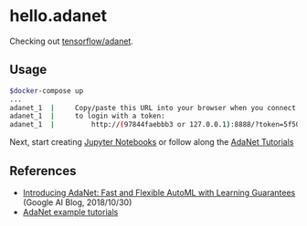 # hello.adanet

Checking out [tensorflow/adanet](https://github.com/tensorflow/adanet).

## Usage

```bash
$docker-compose up
...
adanet_1  |     Copy/paste this URL into your browser when you connect for the first time,
adanet_1  |     to login with a token:
adanet_1  |         http://(97844faebbb3 or 127.0.0.1):8888/?token=5f503911dd6e8ad8faebb0e1a14f38afd81e12d00594c2e7
```

Next, start creating [Jupyter Notebooks](http://jupyter.org/) or follow along the [AdaNet Tutorials](https://github.com/tensorflow/adanet/tree/v0.1.0/adanet/examples/tutorials)

## References

- [Introducing AdaNet: Fast and Flexible AutoML with Learning Guarantees](https://ai.googleblog.com/2018/10/introducing-adanet-fast-and-flexible.html) (Google AI Blog, 2018/10/30)
- [AdaNet example tutorials](https://github.com/tensorflow/adanet/tree/v0.1.0/adanet/examples/tutorials)
